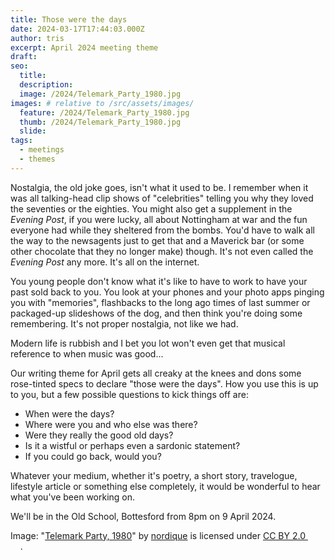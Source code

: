 ```yaml
---
title: Those were the days
date: 2024-03-17T17:44:03.000Z
author: tris
excerpt: April 2024 meeting theme
draft: 
seo:
  title:
  description:
  image: /2024/Telemark_Party_1980.jpg
images: # relative to /src/assets/images/
  feature: /2024/Telemark_Party_1980.jpg
  thumb: /2024/Telemark_Party_1980.jpg
  slide:
tags:
  - meetings
  - themes
---
```


Nostalgia, the old joke goes, isn't what it used to be. I remember when it was all talking-head clip shows of "celebrities" telling you why they loved the seventies or the eighties. You might also get a supplement in the _Evening Post_, if you were lucky, all about Nottingham at war and the fun everyone had while they sheltered from the bombs. You'd have to walk all the way to the newsagents just to get that and a Maverick bar (or some other chocolate that they no longer make) though. It's not even called the _Evening Post_ any more. It's all on the internet.

You young people don't know what it's like to have to work to have your past sold back to you. You look at your phones and your photo apps pinging you with "memories", flashbacks to the long ago times of last summer or packaged-up slideshows of the dog, and then think you're doing some remembering. It's not proper nostalgia, not like we had.

Modern life is rubbish and I bet you lot won't even get that musical reference to when music was good...

Our writing theme for April gets all creaky at the knees and dons some rose-tinted specs to declare "those were the days". How you use this is up to you, but a few possible questions to kick things off are:

- When were the days? 
- Where were you and who else was there?
- Were they really the good old days?
- Is it a wistful or perhaps even a sardonic statement?
- If you could go back, would you?

Whatever your medium, whether it's poetry, a short story, travelogue, lifestyle article or something else completely, it would be wonderful to hear what you've been working on.

We'll be in the Old School, Bottesford from 8pm on 9 April 2024. 

<p class="attribution">Image: "<a target="_blank" rel="noopener noreferrer" href="https://www.flickr.com/photos/28435100@N00/268066713">Telemark Party, 1980</a>" by <a target="_blank" rel="noopener noreferrer" href="https://www.flickr.com/photos/28435100@N00">nordique</a> is licensed under <a target="_blank" rel="noopener noreferrer" href="https://creativecommons.org/licenses/by/2.0/?ref=openverse">CC BY 2.0 <img src="https://mirrors.creativecommons.org/presskit/icons/cc.svg" style="height: 1em; margin-right: 0.125em; display: inline;"></img><img src="https://mirrors.creativecommons.org/presskit/icons/by.svg" style="height: 1em; margin-right: 0.125em; display: inline;"></img></a>. </p>
